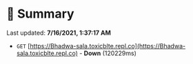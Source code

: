 # 📖 Summary
Last updated: **7/16/2021, 1:37:17 AM**

- `GET` [https://Bhadwa-sala.toxicblte.repl.co](https://Bhadwa-sala.toxicblte.repl.co) - **Down** (120229ms)
